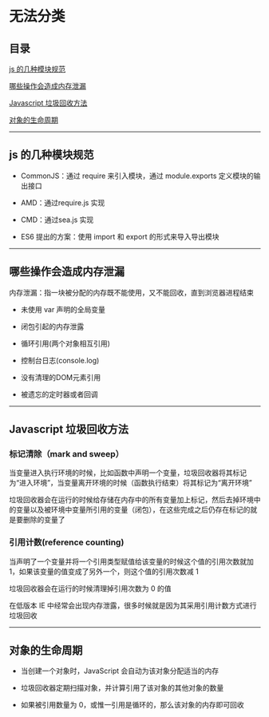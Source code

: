 # 无法分类

## 目录

[js 的几种模块规范](#jump1)

[哪些操作会造成内存泄漏](#jump2)

[Javascript 垃圾回收方法](#jump3)

[对象的生命周期](#jump4)

[](#jump)

[](#jump)

[](#jump)

---

<span id="jump1"></span>

## js 的几种模块规范

- CommonJS：通过 require 来引入模块，通过 module.exports 定义模块的输出接口

- AMD：通过require.js 实现

- CMD：通过sea.js 实现

- ES6 提出的方案：使用 import 和 export 的形式来导入导出模块

---

<span id="jump2"></span>

## 哪些操作会造成内存泄漏

内存泄漏：指一块被分配的内存既不能使用，又不能回收，直到浏览器进程结束

- 未使用 var 声明的全局变量

- 闭包引起的内存泄露

- 循环引用(两个对象相互引用)

- 控制台日志(console.log)

- 没有清理的DOM元素引用

- 被遗忘的定时器或者回调


---

<span id="jump3"></span>

## Javascript 垃圾回收方法

### 标记清除（mark and sweep）

当变量进入执行环境的时候，比如函数中声明一个变量，垃圾回收器将其标记为“进入环境”，当变量离开环境的时候（函数执行结束）将其标记为“离开环境”

垃圾回收器会在运行的时候给存储在内存中的所有变量加上标记，然后去掉环境中的变量以及被环境中变量所引用的变量（闭包），在这些完成之后仍存在标记的就是要删除的变量了

### 引用计数(reference counting)

当声明了一个变量并将一个引用类型赋值给该变量的时候这个值的引用次数就加 1，如果该变量的值变成了另外一个，则这个值的引用次数减 1

垃圾回收器会在运行的时候清理掉引用次数为 0 的值

在低版本 IE 中经常会出现内存泄露，很多时候就是因为其采用引用计数方式进行垃圾回收

---

<span id="jump4"></span>

## 对象的生命周期

- 当创建一个对象时，JavaScript 会自动为该对象分配适当的内存

- 垃圾回收器定期扫描对象，并计算引用了该对象的其他对象的数量

- 如果被引用数量为 0，或惟一引用是循环的，那么该对象的内存即可回收